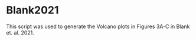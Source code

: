 # Blank2021
This script was used to generate the Volcano plots in Figures 3A-C in Blank et. al. 2021.
